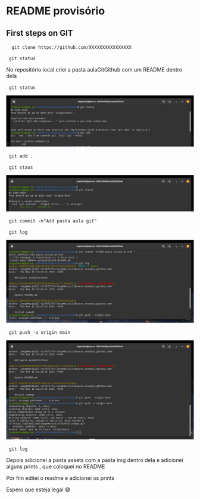 # README provisório

##  First  steps on GIT

```
  git clone https://github.com/XXXXXXXXXXXXXXXX 
```

```
 git status 
```

No repositório local criei a pasta aulaGitGithub com um README dentro dela  

``` 
 git status 
```

![git status02](https://github.com/JorgeMario115/DioPraticRepo/blob/main/aulaGitGithub/assets/img/Captura%20de%20tela%20de%202023-11-16%2013-56-17.png )

```
 git add . 
```

``` 
 git staus 
```

![git status03](https://github.com/JorgeMario115/DioPraticRepo/blob/main/aulaGitGithub/assets/img/Captura%20de%20tela%20de%202023-11-16%2013-57-35.png)


``` 
 git commit -m"Add pasta aula git" 
```

``` 
 git log
```

![git log02](https://github.com/JorgeMario115/DioPraticRepo/blob/main/aulaGitGithub/assets/img/Captura%20de%20tela%20de%202023-11-16%2013-58-30.png)

``` 
 git push -u origin main 
```

![git push](https://github.com/JorgeMario115/DioPraticRepo/blob/main/aulaGitGithub/assets/img/Captura%20de%20tela%20de%202023-11-16%2013-59-51.png)

``` 
 git log 
```  

 Depois adicionei a pasta assets com a pasta img dentro dela e adicionei alguns prints , que coloquei no README

 Por fim editei o readme e adicionei os prints

Espero que esteja legal 😅

